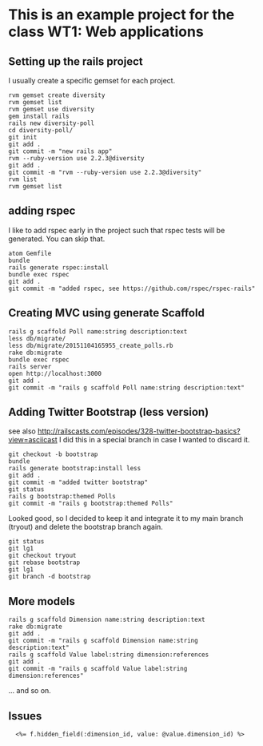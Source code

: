 
# This is an example project for the class WT1: Web applications

## Setting up the rails project

I usually create a specific gemset for each project.

    rvm gemset create diversity
    rvm gemset list
    rvm gemset use diversity
    gem install rails
    rails new diversity-poll
    cd diversity-poll/
    git init
    git add .
    git commit -m "new rails app"
    rvm --ruby-version use 2.2.3@diversity
    git add .
    git commit -m "rvm --ruby-version use 2.2.3@diversity"
    rvm list
    rvm gemset list

## adding rspec

I like to add rspec early in the project such that rspec tests will be generated.
You can skip that.

    atom Gemfile
    bundle
    rails generate rspec:install
    bundle exec rspec
    git add .
    git commit -m "added rspec, see https://github.com/rspec/rspec-rails"

## Creating MVC using generate Scaffold

    rails g scaffold Poll name:string description:text
    less db/migrate/
    less db/migrate/20151104165955_create_polls.rb
    rake db:migrate
    bundle exec rspec
    rails server
    open http://localhost:3000
    git add .
    git commit -m "rails g scaffold Poll name:string description:text"

## Adding Twitter Bootstrap (less version)

see also http://railscasts.com/episodes/328-twitter-bootstrap-basics?view=asciicast
I did this in a special branch in case I wanted to discard it.

    git checkout -b bootstrap
    bundle
    rails generate bootstrap:install less
    git add .
    git commit -m "added twitter bootstrap"
    git status
    rails g bootstrap:themed Polls
    git commit -m "rails g bootstrap:themed Polls"

Looked good, so I decided to keep it and integrate it to my main branch (tryout)
and delete the bootstrap branch again.

    git status
    git lg1
    git checkout tryout
    git rebase bootstrap
    git lg1
    git branch -d bootstrap

## More models

    rails g scaffold Dimension name:string description:text
    rake db:migrate
    git add .
    git commit -m "rails g scaffold Dimension name:string description:text"
    rails g scaffold Value label:string dimension:references
    git add .
    git commit -m "rails g scaffold Value label:string dimension:references"


... and so on. 

## Issues

      <%= f.hidden_field(:dimension_id, value: @value.dimension_id) %>
